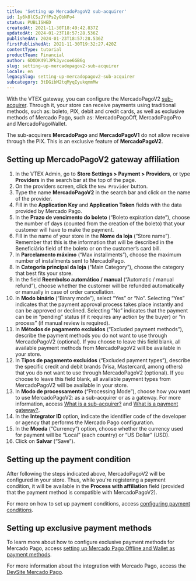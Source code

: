 ```yaml
---
title: 'Setting up MercadoPagoV2 sub-acquirer'
id: 1y6k8lCSzJYfPs2yObNFo4
status: PUBLISHED
createdAt: 2021-11-30T18:49:42.837Z
updatedAt: 2024-01-23T18:57:28.536Z
publishedAt: 2024-01-23T18:57:28.536Z
firstPublishedAt: 2021-11-30T19:32:27.420Z
contentType: tutorial
productTeam: Financial
author: 6DODK49lJPk3yvcoe6GB6g
slug: setting-up-mercadopagov2-sub-acquirer
locale: en
legacySlug: setting-up-mercadopagov2-sub-acquirer
subcategory: 3tDGibM2tqMyqIyukqmmMw
---
```


With the VTEX gateway, you can configure the MercadoPagoV2 [sub-acquirer](https://help.vtex.com/en/tutorial/what-is-a-sub-acquirer#). Through it, your store can receive payments using traditional methods, such as: boleto, PIX, debit and credit cards, as well as exclusive methods of Mercado Pago, such as: MercadoPagoOff, MercadoPagoPro and MercadoPagoWallet.

<div class="alert alert-warning">
  The sub-acquirers <strong>MercadoPago</strong> and <strong>MercadoPagoV1</strong> do not allow receive through the PIX. This is an exclusive feature of <strong>MercadoPagoV2</strong>.
</div>

## Setting up MercadoPagoV2 gateway affiliation

1. In the VTEX Admin, go to __Store Settings > Payment > Providers__, or type __Providers__ in the search bar at the top of the page.
2. On the providers screen, click the `New Provider` button.
3. Type the name __MercadoPagoV2__ in the search bar and click on the name of the provider.
4. Fill in the __Application Key__ and __Application Token__ fields with the data provided by Mercado Pago.
5. In the __Prazo de vencimento do boleto__ (“Boleto expiration date”), choose the number of days (counted from the creation of the boleto) that your customer will have to make the payment.
6. Fill in the name of your store in the __Nome da loja__ (“Store name”). Remember that this is the information that will be described in the Beneficiário field of the boleto or on the customer’s card bill.
7. In __Parcelamento máximo__ (“Max installments”), choose the maximum number of installments sent to MercadoPago.
8. In __Categoria principal da loja__ (“Main Category”), choose the category that best fits your store.
9. In the field __Reembolso automático / manual__ (“Automatic / manual refund”), choose whether the customer will be refunded automatically or manually in case of order cancellation.
10. In __Modo binário__ (“Binary mode”), select “Yes” or “No”. Selecting “Yes” indicates that the payment approval process takes place instantly and can be approved or declined. Selecting “No” indicates that the payment can be in “pending” status (if it requires any action by the buyer) or “in process” (if manual review is required).
11. In __Métodos de pagamento excluídos__ (“Excluded payment methods”), describe the payment methods you do not want to use through MercadoPagoV2 (optional). If you choose to leave this field blank, all available payment methods from MercadoPagoV2 will be available in your store. 
12. In __Tipos de pagamento excluídos__ (“Excluded payment types”), describe the specific credit and debit brands (Visa, Mastercard, among others) that you do not want to use through MercadoPagoV2 (optional). If you choose to leave this field blank, all available payment types from MercadoPagoV2 will be available in your store. 
13. In __Modo de processamento__ (“Processing Mode”), choose how you want to use MercadoPagoV2: as a sub-acquirer or as a gateway. For more information, access [What is a sub-acquirer?](https://help.vtex.com/en/tutorial/o-que-e-um-subadquirente--64aX6PeRQQ66O8uCqo0W4q#) and [What is a payment gateway?](https://help.vtex.com/en/tutorial/o-que-e-um-gateway-de-pagamentos--2KH9Wdi7F6swOU4amECSOk#). 
14. In the __Integrator ID__ option, indicate the identifier code of the developer or agency that performs the Mercado Pago configuration.
15. In the __Moeda__ (“Currency”) option, choose whether the currency used for payment will be “Local” (each country) or “US Dollar” (USD).
16. Click on __Salvar__ (“Save”).

## Setting up the payment condition
After following the steps indicated above, MercadoPagoV2 will be configured in your store. Thus, while you're registering a payment condition, it will be available in the __Process with affiliation__ field (provided that the payment method is compatible with MercadoPagoV2).

For more on how to set up payment conditions, access [configuring payment conditions](https://help.vtex.com/en/tutorial/condicoes-de-pagamento#).

## Setting up exclusive payment methods

To learn more about how to configure exclusive payment methods for Mercado Pago, access [setting up Mercado Pago Offline and Wallet as payment methods](https://help.vtex.com/en/tutorial/configurar-mercado-pago-offline-e-wallet-como-metodos-de-pagamentos).

For more information about the integration with Mercado Pago, access the [DevSite Mercado Pago](https://www.mercadopago.com.br/developers/en/guides/plugins/unofficial/vtex/gateway-affiliations).
